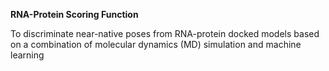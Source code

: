 **RNA-Protein Scoring Function**

To discriminate near-native poses from RNA-protein docked models based on a combination of molecular dynamics (MD) simulation and machine learning
